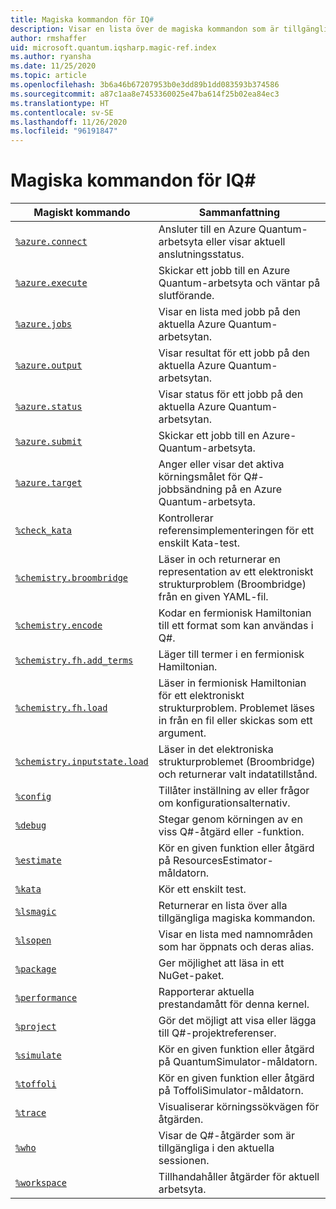 ```yaml
---
title: Magiska kommandon för IQ#
description: Visar en lista över de magiska kommandon som är tillgängliga i IQ# Jupyter-kärnan.
author: rmshaffer
uid: microsoft.quantum.iqsharp.magic-ref.index
ms.author: ryansha
ms.date: 11/25/2020
ms.topic: article
ms.openlocfilehash: 3b6a46b67207953b0e3dd89b1dd083593b374586
ms.sourcegitcommit: a87c1aa8e7453360025e47ba614f25b02ea84ec3
ms.translationtype: HT
ms.contentlocale: sv-SE
ms.lasthandoff: 11/26/2020
ms.locfileid: "96191847"
---
```

# <a name="iq-magic-commands"></a>Magiska kommandon för IQ#
| Magiskt kommando | Sammanfattning |
|---------------|---------|
| [`%azure.connect`](xref:microsoft.quantum.iqsharp.magic-ref.azure.connect) | Ansluter till en Azure Quantum-arbetsyta eller visar aktuell anslutningsstatus. |
| [`%azure.execute`](xref:microsoft.quantum.iqsharp.magic-ref.azure.execute) | Skickar ett jobb till en Azure Quantum-arbetsyta och väntar på slutförande. |
| [`%azure.jobs`](xref:microsoft.quantum.iqsharp.magic-ref.azure.jobs) | Visar en lista med jobb på den aktuella Azure Quantum-arbetsytan. |
| [`%azure.output`](xref:microsoft.quantum.iqsharp.magic-ref.azure.output) | Visar resultat för ett jobb på den aktuella Azure Quantum-arbetsytan. |
| [`%azure.status`](xref:microsoft.quantum.iqsharp.magic-ref.azure.status) | Visar status för ett jobb på den aktuella Azure Quantum-arbetsytan. |
| [`%azure.submit`](xref:microsoft.quantum.iqsharp.magic-ref.azure.submit) | Skickar ett jobb till en Azure-Quantum-arbetsyta. |
| [`%azure.target`](xref:microsoft.quantum.iqsharp.magic-ref.azure.target) | Anger eller visar det aktiva körningsmålet för Q#-jobbsändning på en Azure Quantum-arbetsyta. |
| [`%check_kata`](xref:microsoft.quantum.iqsharp.magic-ref.check_kata) | Kontrollerar referensimplementeringen för ett enskilt Kata-test. |
| [`%chemistry.broombridge`](xref:microsoft.quantum.iqsharp.magic-ref.chemistry.broombridge) | Läser in och returnerar en representation av ett elektroniskt strukturproblem (Broombridge) från en given YAML-fil. |
| [`%chemistry.encode`](xref:microsoft.quantum.iqsharp.magic-ref.chemistry.encode) | Kodar en fermionisk Hamiltonian till ett format som kan användas i Q#. |
| [`%chemistry.fh.add_terms`](xref:microsoft.quantum.iqsharp.magic-ref.chemistry.fh.add_terms) | Läger till termer i en fermionisk Hamiltonian. |
| [`%chemistry.fh.load`](xref:microsoft.quantum.iqsharp.magic-ref.chemistry.fh.load) | Läser in fermionisk Hamiltonian för ett elektroniskt strukturproblem. Problemet läses in från en fil eller skickas som ett argument. |
| [`%chemistry.inputstate.load`](xref:microsoft.quantum.iqsharp.magic-ref.chemistry.inputstate.load) | Läser in det elektroniska strukturproblemet (Broombridge) och returnerar valt indatatillstånd. |
| [`%config`](xref:microsoft.quantum.iqsharp.magic-ref.config) | Tillåter inställning av eller frågor om konfigurationsalternativ. |
| [`%debug`](xref:microsoft.quantum.iqsharp.magic-ref.debug) | Stegar genom körningen av en viss Q#-åtgärd eller -funktion. |
| [`%estimate`](xref:microsoft.quantum.iqsharp.magic-ref.estimate) | Kör en given funktion eller åtgärd på ResourcesEstimator-måldatorn. |
| [`%kata`](xref:microsoft.quantum.iqsharp.magic-ref.kata) | Kör ett enskilt test. |
| [`%lsmagic`](xref:microsoft.quantum.iqsharp.magic-ref.lsmagic) | Returnerar en lista över alla tillgängliga magiska kommandon. |
| [`%lsopen`](xref:microsoft.quantum.iqsharp.magic-ref.lsopen) | Visar en lista med namnområden som har öppnats och deras alias. |
| [`%package`](xref:microsoft.quantum.iqsharp.magic-ref.package) | Ger möjlighet att läsa in ett NuGet-paket. |
| [`%performance`](xref:microsoft.quantum.iqsharp.magic-ref.performance) | Rapporterar aktuella prestandamått för denna kernel. |
| [`%project`](xref:microsoft.quantum.iqsharp.magic-ref.project) | Gör det möjligt att visa eller lägga till Q#-projektreferenser. |
| [`%simulate`](xref:microsoft.quantum.iqsharp.magic-ref.simulate) | Kör en given funktion eller åtgärd på QuantumSimulator-måldatorn. |
| [`%toffoli`](xref:microsoft.quantum.iqsharp.magic-ref.toffoli) | Kör en given funktion eller åtgärd på ToffoliSimulator-måldatorn. |
| [`%trace`](xref:microsoft.quantum.iqsharp.magic-ref.trace) | Visualiserar körningssökvägen för åtgärden. |
| [`%who`](xref:microsoft.quantum.iqsharp.magic-ref.who) | Visar de Q#-åtgärder som är tillgängliga i den aktuella sessionen. |
| [`%workspace`](xref:microsoft.quantum.iqsharp.magic-ref.workspace) | Tillhandahåller åtgärder för aktuell arbetsyta. |
